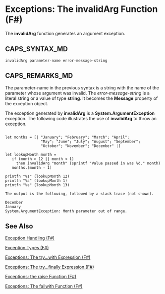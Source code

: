 # Exceptions: The invalidArg Function (F#)

The **invalidArg** function generates an argument exception.


## CAPS_SYNTAX_MD

```
invalidArg parameter-name error-message-string
```

## CAPS_REMARKS_MD
The parameter-name in the previous syntax is a string with the name of the parameter whose argument was invalid. The *error-message-string* is a literal string or a value of type **string**. It becomes the **Message** property of the exception object.

The exception generated by **invalidArg** is a **System.ArgumentException** exception. The following code illustrates the use of **invalidArg** to throw an exception.

```

let months = [| "January"; "February"; "March"; "April";
                "May"; "June"; "July"; "August"; "September";
                "October"; "November"; "December" |]

let lookupMonth month =
   if (month > 12 || month < 1)
     then invalidArg "month" (sprintf "Value passed in was %d." month)
   months.[month - 1]

printfn "%s" (lookupMonth 12)
printfn "%s" (lookupMonth 1)
printfn "%s" (lookupMonth 13)
```

    The output is the following, followed by a stack trace (not shown).


```
December
January
System.ArgumentException: Month parameter out of range.
```

## See Also
[Exception Handling &#40;F&#35;&#41;](Exception+Handling+%28F%23%29.md)

[Exception Types &#40;F&#35;&#41;](Exception+Types+%28F%23%29.md)

[Exceptions: The try...with Expression &#40;F&#35;&#41;](Exceptions+-+The+try...with+Expression+%28F%23%29.md)

[Exceptions: The try...finally Expression &#40;F&#35;&#41;](Exceptions+-+The+try...finally+Expression+%28F%23%29.md)

[Exceptions: the raise Function &#40;F&#35;&#41;](Exceptions+-+the+raise+Function+%28F%23%29.md)

[Exceptions: The failwith Function &#40;F&#35;&#41;](Exceptions+-+The+failwith+Function+%28F%23%29.md)

